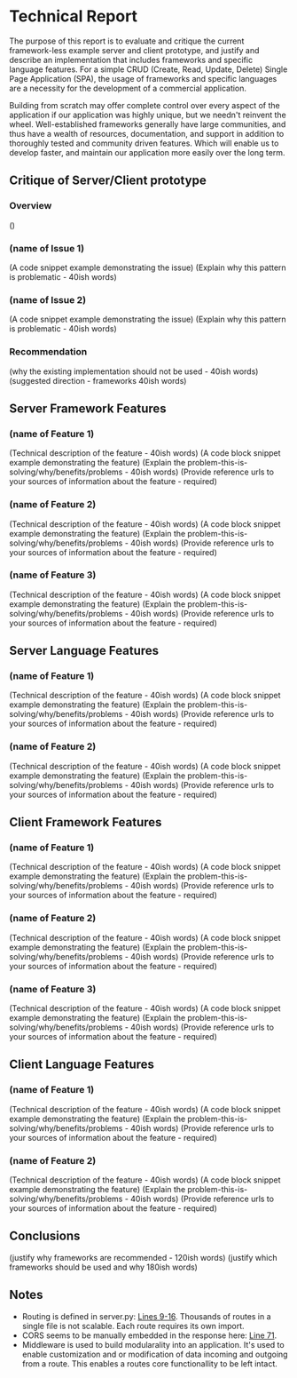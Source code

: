 # Technical Report

The purpose of this report is to evaluate and critique the current framework-less example server and client prototype, and justify and describe an implementation that includes frameworks and specific language features. For a simple CRUD (Create, Read, Update, Delete) Single Page Application (SPA), the usage of frameworks and specific languages are a necessity for the development of a commercial application.

Building from scratch may offer complete control over every aspect of the application if our application was highly unique, but we needn't reinvent the wheel. Well-established frameworks generally have large communities, and thus have a wealth of resources, documentation, and support in addition to thoroughly tested and community driven features. Which will enable us to develop faster, and maintain our application more easily over the long term.

## Critique of Server/Client prototype

### Overview

()

### (name of Issue 1)

(A code snippet example demonstrating the issue)
(Explain why this pattern is problematic - 40ish words)

### (name of Issue 2)

(A code snippet example demonstrating the issue)
(Explain why this pattern is problematic - 40ish words)

### Recommendation

(why the existing implementation should not be used - 40ish words)
(suggested direction - frameworks 40ish words)

## Server Framework Features

### (name of Feature 1)

(Technical description of the feature - 40ish words)
(A code block snippet example demonstrating the feature)
(Explain the problem-this-is-solving/why/benefits/problems - 40ish words)
(Provide reference urls to your sources of information about the feature - required)

### (name of Feature 2)

(Technical description of the feature - 40ish words)
(A code block snippet example demonstrating the feature)
(Explain the problem-this-is-solving/why/benefits/problems - 40ish words)
(Provide reference urls to your sources of information about the feature - required)

### (name of Feature 3)

(Technical description of the feature - 40ish words)
(A code block snippet example demonstrating the feature)
(Explain the problem-this-is-solving/why/benefits/problems - 40ish words)
(Provide reference urls to your sources of information about the feature - required)

## Server Language Features

### (name of Feature 1)

(Technical description of the feature - 40ish words)
(A code block snippet example demonstrating the feature)
(Explain the problem-this-is-solving/why/benefits/problems - 40ish words)
(Provide reference urls to your sources of information about the feature - required)

### (name of Feature 2)

(Technical description of the feature - 40ish words)
(A code block snippet example demonstrating the feature)
(Explain the problem-this-is-solving/why/benefits/problems - 40ish words)
(Provide reference urls to your sources of information about the feature - required)

## Client Framework Features

### (name of Feature 1)

(Technical description of the feature - 40ish words)
(A code block snippet example demonstrating the feature)
(Explain the problem-this-is-solving/why/benefits/problems - 40ish words)
(Provide reference urls to your sources of information about the feature - required)

### (name of Feature 2)

(Technical description of the feature - 40ish words)
(A code block snippet example demonstrating the feature)
(Explain the problem-this-is-solving/why/benefits/problems - 40ish words)
(Provide reference urls to your sources of information about the feature - required)

### (name of Feature 3)

(Technical description of the feature - 40ish words)
(A code block snippet example demonstrating the feature)
(Explain the problem-this-is-solving/why/benefits/problems - 40ish words)
(Provide reference urls to your sources of information about the feature - required)

## Client Language Features

### (name of Feature 1)

(Technical description of the feature - 40ish words)
(A code block snippet example demonstrating the feature)
(Explain the problem-this-is-solving/why/benefits/problems - 40ish words)
(Provide reference urls to your sources of information about the feature - required)

### (name of Feature 2)

(Technical description of the feature - 40ish words)
(A code block snippet example demonstrating the feature)
(Explain the problem-this-is-solving/why/benefits/problems - 40ish words)
(Provide reference urls to your sources of information about the feature - required)

## Conclusions

(justify why frameworks are recommended - 120ish words)
(justify which frameworks should be used and why 180ish words)

## Notes

- Routing is defined in server.py: [Lines 9-16](https://github.com/calaldees/frameworks_and_languages_module/blob/0cfd7c18081da94854f2a8423b12c39ac136d19a/example_server/app/server.py#L9-L16). Thousands of routes in a single file is not scalable. Each route requires its own import.
- CORS seems to be manually embedded in the response here: [Line 71](https://github.com/calaldees/frameworks_and_languages_module/blob/0cfd7c18081da94854f2a8423b12c39ac136d19a/example_server/app/http_server.py#L71).
- Middleware is used to build modularality into an application. It's used to enable customization and or modification of data incoming and outgoing from a route. This enables a routes core functionallity to be left intact.
